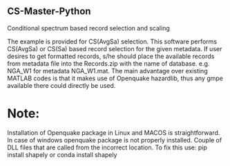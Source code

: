 CS-Master-Python
--
Conditional spectrum based record selection and scaling

The example is provided for CS(AvgSa) selection.
This software performs CS(AvgSa) or CS(Sa) based record selection
for the given metadata. If user desires to get formatted records,
s/he should place the available records from metadata file into the Records.zip with the name of database.
e.g. NGA_W1 for metadata NGA_W1.mat. The main advantage over existing MATLAB codes is that it makes use of Openquake hazardlib, thus any gmpe available there could directly be used.

# Note:
Installation of Openquake package in Linux and MACOS is straightforward. In case of windows openquake package is not properly installed. Couple of DLL files that are called from the incorrect location. 
To fix this use: pip install shapely or conda install shapely
